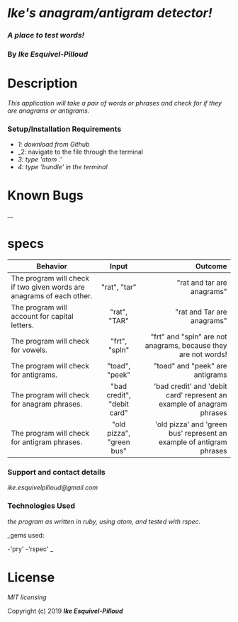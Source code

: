 # _Ike's anagram/antigram detector!_

### _A place to test words!_

### By _**Ike Esquivel-Pilloud**_

# Description

_This application will take a pair of words or phrases and check for if they are anagrams or antigrams._

### Setup/Installation Requirements

* _1: download from Github_
* _2: navigate to the file through the terminal
* _3: type 'atom .'_
* _4: type 'bundle' in the terminal_

# Known Bugs

__

# specs
| Behavior        | Input           | Outcome  |
| ------------- |:-------------:| -----:|
| The program will check if two given words are anagrams of each other. | "rat", "tar" | "rat and tar are anagrams" |
| The program will account for capital letters. | "rat", "TAR" | "rat and Tar are anagrams" |
| The program will check for vowels. | "frt", "spln" | "frt" and "spln" are not anagrams, because they are not words! |
| The program will check for antigrams. | "toad", "peek" | "toad" and "peek" are antigrams |
| The program will check for anagram phrases. | "bad credit", "debit card" | 'bad credit' and 'debit card' represent an example of anagram phrases |
| The program will check for antigram phrases. | "old pizza", "green bus" | 'old pizza' and 'green bus' represent an example of antigram phrases|

### Support and contact details

_ike.esquivelpilloud@gmail.com_

### Technologies Used

_the program as written in ruby, using atom, and tested with rspec._

_gems used:

-'pry'
-'rspec'
_


# License

_MIT licensing_

Copyright (c) 2019 **_Ike Esquivel-Pilloud_**
